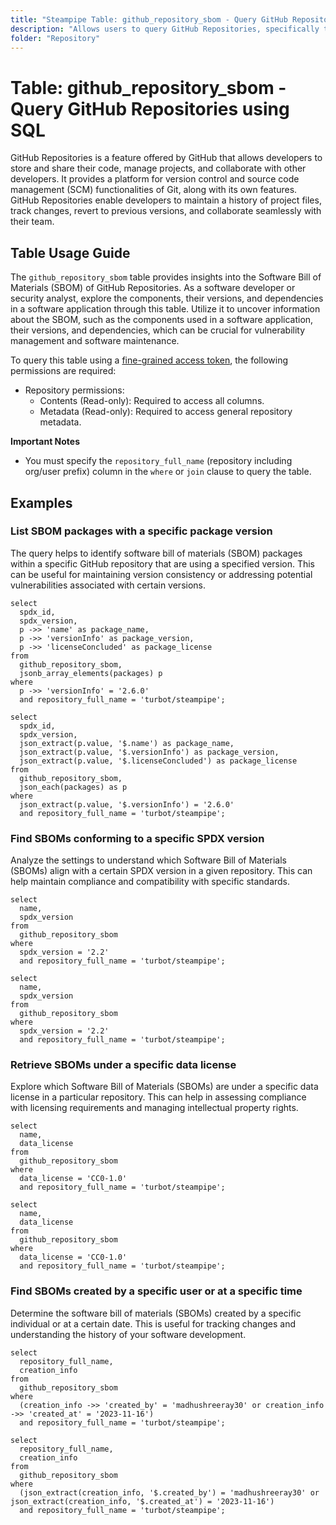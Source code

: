 ```yaml
---
title: "Steampipe Table: github_repository_sbom - Query GitHub Repositories using SQL"
description: "Allows users to query GitHub Repositories, specifically the Software Bill of Materials (SBOM), providing insights into the components, their versions, and dependencies in a software application."
folder: "Repository"
---
```


# Table: github_repository_sbom - Query GitHub Repositories using SQL

GitHub Repositories is a feature offered by GitHub that allows developers to store and share their code, manage projects, and collaborate with other developers. It provides a platform for version control and source code management (SCM) functionalities of Git, along with its own features. GitHub Repositories enable developers to maintain a history of project files, track changes, revert to previous versions, and collaborate seamlessly with their team.

## Table Usage Guide

The `github_repository_sbom` table provides insights into the Software Bill of Materials (SBOM) of GitHub Repositories. As a software developer or security analyst, explore the components, their versions, and dependencies in a software application through this table. Utilize it to uncover information about the SBOM, such as the components used in a software application, their versions, and dependencies, which can be crucial for vulnerability management and software maintenance.

To query this table using a [fine-grained access token](https://docs.github.com/en/authentication/keeping-your-account-and-data-secure/managing-your-personal-access-tokens#creating-a-fine-grained-personal-access-token), the following permissions are required:
  - Repository permissions:
    - Contents (Read-only): Required to access all columns.
    - Metadata (Read-only): Required to access general repository metadata.

**Important Notes**
- You must specify the `repository_full_name` (repository including org/user prefix) column in the `where` or `join` clause to query the table.
  
## Examples

### List SBOM packages with a specific package version
The query helps to identify software bill of materials (SBOM) packages within a specific GitHub repository that are using a specified version. This can be useful for maintaining version consistency or addressing potential vulnerabilities associated with certain versions.

```sql+postgres
select
  spdx_id,
  spdx_version,
  p ->> 'name' as package_name,
  p ->> 'versionInfo' as package_version,
  p ->> 'licenseConcluded' as package_license
from
  github_repository_sbom,
  jsonb_array_elements(packages) p
where
  p ->> 'versionInfo' = '2.6.0'
  and repository_full_name = 'turbot/steampipe';
```

```sql+sqlite
select
  spdx_id,
  spdx_version,
  json_extract(p.value, '$.name') as package_name,
  json_extract(p.value, '$.versionInfo') as package_version,
  json_extract(p.value, '$.licenseConcluded') as package_license
from
  github_repository_sbom,
  json_each(packages) as p
where
  json_extract(p.value, '$.versionInfo') = '2.6.0'
  and repository_full_name = 'turbot/steampipe';
```

### Find SBOMs conforming to a specific SPDX version
Analyze the settings to understand which Software Bill of Materials (SBOMs) align with a certain SPDX version in a given repository. This can help maintain compliance and compatibility with specific standards.

```sql+postgres
select
  name,
  spdx_version
from
  github_repository_sbom
where
  spdx_version = '2.2'
  and repository_full_name = 'turbot/steampipe';
```

```sql+sqlite
select
  name,
  spdx_version
from
  github_repository_sbom
where
  spdx_version = '2.2'
  and repository_full_name = 'turbot/steampipe';
```

### Retrieve SBOMs under a specific data license
Explore which Software Bill of Materials (SBOMs) are under a specific data license in a particular repository. This can help in assessing compliance with licensing requirements and managing intellectual property rights.

```sql+postgres
select
  name,
  data_license
from
  github_repository_sbom
where
  data_license = 'CC0-1.0'
  and repository_full_name = 'turbot/steampipe';
```

```sql+sqlite
select
  name,
  data_license
from
  github_repository_sbom
where
  data_license = 'CC0-1.0'
  and repository_full_name = 'turbot/steampipe';
```

### Find SBOMs created by a specific user or at a specific time
Determine the software bill of materials (SBOMs) created by a specific individual or at a certain date. This is useful for tracking changes and understanding the history of your software development.

```sql+postgres
select
  repository_full_name,
  creation_info
from
  github_repository_sbom
where
  (creation_info ->> 'created_by' = 'madhushreeray30' or creation_info ->> 'created_at' = '2023-11-16')
  and repository_full_name = 'turbot/steampipe';
```

```sql+sqlite
select
  repository_full_name,
  creation_info
from
  github_repository_sbom
where
  (json_extract(creation_info, '$.created_by') = 'madhushreeray30' or json_extract(creation_info, '$.created_at') = '2023-11-16')
  and repository_full_name = 'turbot/steampipe';
```